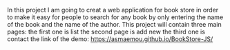 In this project I am going to creat a web application for book store in order to make it easy for people to search for any book by only entering the name of the book and the name of the author. This project will contain three main pages:
the first one is list
the second page is add new
the third one is contact
the link of the demo:  https://asmaemou.github.io/BookStore-JS/
